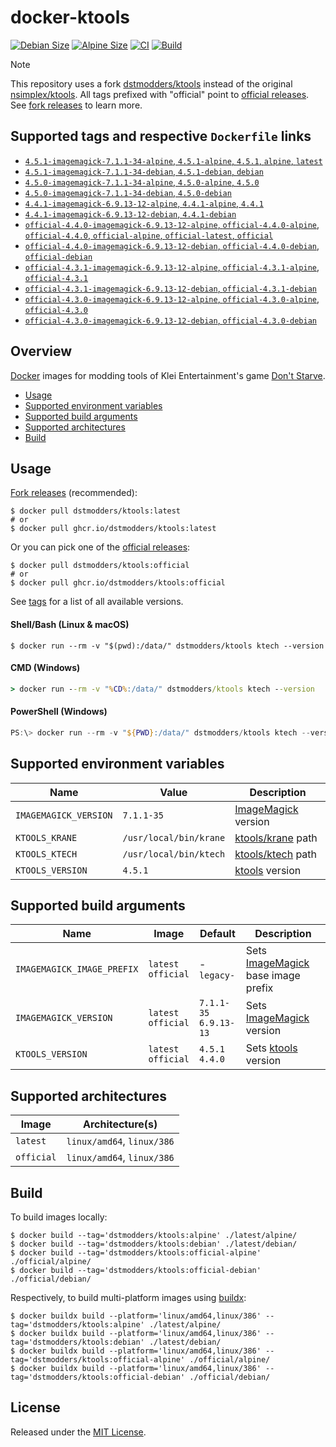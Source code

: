 # docker-ktools

[![Debian Size]](https://hub.docker.com/r/dstmodders/ktools)
[![Alpine Size]](https://hub.docker.com/r/dstmodders/ktools)
[![CI]](https://github.com/dstmodders/docker-ktools/actions/workflows/ci.yml)
[![Build]](https://github.com/dstmodders/docker-ktools/actions/workflows/build.yml)

> [!NOTE]
> This repository uses a fork [dstmodders/ktools] instead of the original
> [nsimplex/ktools]. All tags prefixed with "official" point to
> [official releases]. See [fork releases] to learn more.

## Supported tags and respective `Dockerfile` links

- [`4.5.1-imagemagick-7.1.1-34-alpine`, `4.5.1-alpine`, `4.5.1`, `alpine`, `latest`](https://github.com/dstmodders/docker-ktools/blob/ed90be37855ce6a6a64127ec2aef072ac7656ea5/latest/alpine/Dockerfile)
- [`4.5.1-imagemagick-7.1.1-34-debian`, `4.5.1-debian`, `debian`](https://github.com/dstmodders/docker-ktools/blob/ed90be37855ce6a6a64127ec2aef072ac7656ea5/latest/debian/Dockerfile)
- [`4.5.0-imagemagick-7.1.1-34-alpine`, `4.5.0-alpine`, `4.5.0`](https://github.com/dstmodders/docker-ktools/blob/ed90be37855ce6a6a64127ec2aef072ac7656ea5/latest/alpine/Dockerfile)
- [`4.5.0-imagemagick-7.1.1-34-debian`, `4.5.0-debian`](https://github.com/dstmodders/docker-ktools/blob/ed90be37855ce6a6a64127ec2aef072ac7656ea5/latest/debian/Dockerfile)
- [`4.4.1-imagemagick-6.9.13-12-alpine`, `4.4.1-alpine`, `4.4.1`](https://github.com/dstmodders/docker-ktools/blob/ed90be37855ce6a6a64127ec2aef072ac7656ea5/latest/alpine/Dockerfile)
- [`4.4.1-imagemagick-6.9.13-12-debian`, `4.4.1-debian`](https://github.com/dstmodders/docker-ktools/blob/ed90be37855ce6a6a64127ec2aef072ac7656ea5/latest/debian/Dockerfile)
- [`official-4.4.0-imagemagick-6.9.13-12-alpine`, `official-4.4.0-alpine`, `official-4.4.0`, `official-alpine`, `official-latest`, `official`](https://github.com/dstmodders/docker-ktools/blob/ed90be37855ce6a6a64127ec2aef072ac7656ea5/official/alpine/Dockerfile)
- [`official-4.4.0-imagemagick-6.9.13-12-debian`, `official-4.4.0-debian`, `official-debian`](https://github.com/dstmodders/docker-ktools/blob/ed90be37855ce6a6a64127ec2aef072ac7656ea5/official/debian/Dockerfile)
- [`official-4.3.1-imagemagick-6.9.13-12-alpine`, `official-4.3.1-alpine`, `official-4.3.1`](https://github.com/dstmodders/docker-ktools/blob/ed90be37855ce6a6a64127ec2aef072ac7656ea5/official/alpine/Dockerfile)
- [`official-4.3.1-imagemagick-6.9.13-12-debian`, `official-4.3.1-debian`](https://github.com/dstmodders/docker-ktools/blob/ed90be37855ce6a6a64127ec2aef072ac7656ea5/official/debian/Dockerfile)
- [`official-4.3.0-imagemagick-6.9.13-12-alpine`, `official-4.3.0-alpine`, `official-4.3.0`](https://github.com/dstmodders/docker-ktools/blob/ed90be37855ce6a6a64127ec2aef072ac7656ea5/official/alpine/Dockerfile)
- [`official-4.3.0-imagemagick-6.9.13-12-debian`, `official-4.3.0-debian`](https://github.com/dstmodders/docker-ktools/blob/ed90be37855ce6a6a64127ec2aef072ac7656ea5/official/debian/Dockerfile)

## Overview

[Docker] images for modding tools of Klei Entertainment's game [Don't Starve].

- [Usage](#usage)
- [Supported environment variables](#supported-environment-variables)
- [Supported build arguments](#supported-build-arguments)
- [Supported architectures](#supported-architectures)
- [Build](#build)

## Usage

[Fork releases] (recommended):

```shell
$ docker pull dstmodders/ktools:latest
# or
$ docker pull ghcr.io/dstmodders/ktools:latest
```

Or you can pick one of the [official releases]:

```shell
$ docker pull dstmodders/ktools:official
# or
$ docker pull ghcr.io/dstmodders/ktools:official
```

See [tags] for a list of all available versions.

#### Shell/Bash (Linux & macOS)

```shell
$ docker run --rm -v "$(pwd):/data/" dstmodders/ktools ktech --version
```

#### CMD (Windows)

```cmd
> docker run --rm -v "%CD%:/data/" dstmodders/ktools ktech --version
```

#### PowerShell (Windows)

```powershell
PS:\> docker run --rm -v "${PWD}:/data/" dstmodders/ktools ktech --version
```

## Supported environment variables

| Name                  | Value                  | Description           |
| --------------------- | ---------------------- | --------------------- |
| `IMAGEMAGICK_VERSION` | `7.1.1-35`             | [ImageMagick] version |
| `KTOOLS_KRANE`        | `/usr/local/bin/krane` | [ktools/krane] path   |
| `KTOOLS_KTECH`        | `/usr/local/bin/ktech` | [ktools/ktech] path   |
| `KTOOLS_VERSION`      | `4.5.1`                | [ktools] version      |

## Supported build arguments

| Name                       | Image                    | Default                     | Description                          |
| -------------------------- | ------------------------ | --------------------------- | ------------------------------------ |
| `IMAGEMAGICK_IMAGE_PREFIX` | `latest`<br />`official` | -<br />`legacy-`            | Sets [ImageMagick] base image prefix |
| `IMAGEMAGICK_VERSION`      | `latest`<br />`official` | `7.1.1-35`<br />`6.9.13-13` | Sets [ImageMagick] version           |
| `KTOOLS_VERSION`           | `latest`<br />`official` | `4.5.1`<br />`4.4.0`        | Sets [ktools] version                |

## Supported architectures

| Image      | Architecture(s)            |
| ---------- | -------------------------- |
| `latest`   | `linux/amd64`, `linux/386` |
| `official` | `linux/amd64`, `linux/386` |

## Build

To build images locally:

```shell
$ docker build --tag='dstmodders/ktools:alpine' ./latest/alpine/
$ docker build --tag='dstmodders/ktools:debian' ./latest/debian/
$ docker build --tag='dstmodders/ktools:official-alpine' ./official/alpine/
$ docker build --tag='dstmodders/ktools:official-debian' ./official/debian/
```

Respectively, to build multi-platform images using [buildx]:

```shell
$ docker buildx build --platform='linux/amd64,linux/386' --tag='dstmodders/ktools:alpine' ./latest/alpine/
$ docker buildx build --platform='linux/amd64,linux/386' --tag='dstmodders/ktools:debian' ./latest/debian/
$ docker buildx build --platform='linux/amd64,linux/386' --tag='dstmodders/ktools:official-alpine' ./official/alpine/
$ docker buildx build --platform='linux/amd64,linux/386' --tag='dstmodders/ktools:official-debian' ./official/debian/
```

## License

Released under the [MIT License](https://opensource.org/licenses/MIT).

[alpine size]: https://img.shields.io/docker/image-size/dstmodders/ktools/alpine?label=alpine%20size&logo=docker
[build]: https://img.shields.io/github/actions/workflow/status/dstmodders/docker-ktools/build.yml?branch=main&label=build&logo=github
[buildx]: https://github.com/docker/buildx
[ci]: https://img.shields.io/github/actions/workflow/status/dstmodders/docker-ktools/ci.yml?branch=main&label=ci&logo=github
[debian size]: https://img.shields.io/docker/image-size/dstmodders/ktools/debian?label=debian%20size&logo=docker
[docker]: https://www.docker.com/
[don't starve]: https://www.klei.com/games/dont-starve
[dstmodders/ktools]: https://github.com/dstmodders/ktools
[fork releases]: https://github.com/dstmodders/ktools/releases
[imagemagick]: https://imagemagick.org/index.php
[ktools/krane]: https://github.com/dstmodders/ktools?tab=readme-ov-file#krane
[ktools/ktech]: https://github.com/dstmodders/ktools?tab=readme-ov-file#ktech
[ktools]: https://github.com/dstmodders/ktools
[nsimplex/ktools]: https://github.com/nsimplex/ktools
[official releases]: https://github.com/nsimplex/ktools/releases
[tags]: https://hub.docker.com/r/dstmodders/ktools/tags
